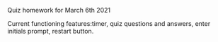 Quiz homework for March 6th 2021

Current functioning features:timer, quiz questions and answers, enter initials prompt, restart button.

